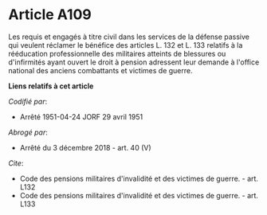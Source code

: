 # Article A109

Les requis et engagés à titre civil dans les services de la défense passive qui veulent réclamer le bénéfice des articles L.
132 et L. 133 relatifs à la rééducation professionnelle des militaires atteints de blessures ou d'infirmités ayant ouvert le
droit à pension adressent leur demande à l'office national des anciens combattants et victimes de guerre.

**Liens relatifs à cet article**

_Codifié par_:

  - Arrêté 1951-04-24 JORF 29 avril 1951

_Abrogé par_:

  - Arrêté du 3 décembre 2018 - art. 40 (V)

_Cite_:

  - Code des pensions militaires d'invalidité et des victimes de guerre. - art. L132
  - Code des pensions militaires d'invalidité et des victimes de guerre. - art. L133
